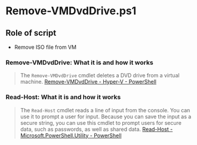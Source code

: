 # Remove-VMDvdDrive.ps1

## Role of script

- Remove ISO file from VM

### Remove-VMDvdDrive: What it is and how it works
>
> The `Remove-VMDvdDrive` cmdlet deletes a DVD drive from a virtual machine. [Remove-VMDvdDrive - Hyper-V - PowerShell](https://learn.microsoft.com/en-us/powershell/module/hyper-v/Remove-VMDvdDrive?view=windowsserver2022-ps)

### Read-Host: What it is and how it works
>
> The `Read-Host` cmdlet reads a line of input from the console. You can use it to prompt a user for input. Because you can save the input as a secure string, you can use this cmdlet to prompt users for secure data, such as passwords, as well as shared data. [Read-Host - Microsoft.PowerShell.Utility - PowerShell](https://learn.microsoft.com/en-us/powershell/module/Microsoft.PowerShell.Utility/Read-Host?view=powershell-7.3)
